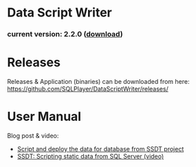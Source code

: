 # Data Script Writer
### current version: 2.2.0 ([download](https://github.com/SQLPlayer/DataScriptWriter/releases/download/v2.2/DataScriptWriter_v2.2.0.zip))

# Releases
Releases & Application (binaries) can be downloaded from here:  
https://github.com/SQLPlayer/DataScriptWriter/releases/

# User Manual
Blog post & video:
- [Script and deploy the data for database from SSDT project](https://sqlplayer.net/2019/10/script-deploy-the-data-for-database-from-ssdt-project/)
- [SSDT: Scripting static data from SQL Server (video)](https://sqlplayer.net/2020/04/ssdt-scripting-static-data-from-sql-server-video/)
